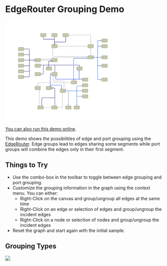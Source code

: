 # EdgeRouter Grouping Demo

<img src="../../resources/image/edge-router-grouping.png" alt="demo-thumbnail" height="320"/>

[You can also run this demo online](https://live.yworks.com/demos/layout/edgeroutergrouping/index.html).

This demo shows the possibilities of edge and port grouping using the [EdgeRouter](https://docs.yworks.com/yfileshtml/#/api/EdgeRouter). Edge groups lead to edges sharing some segments while port groups will combine the edges only in their first segment.

## Things to Try

- Use the combo-box in the toolbar to toggle between edge grouping and port grouping.
- Customize the grouping information in the graph using the context menu. You can either:
  - Right-Click on the canvas and group/ungroup all edges at the same time
  - Right-Click on an edge or selection of edges and group/ungroup the incident edges
  - Right-Click on a node or selection of nodes and group/ungroup the incident edges
- Reset the graph and start again with the initial sample.

## Grouping Types

![](resources/legend.svg)
